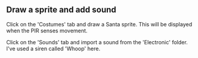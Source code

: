 ## Draw a sprite and add sound

Click on the 'Costumes' tab and draw a Santa sprite. This will be displayed when the PIR senses movement.

Click on the 'Sounds' tab and import a sound from the 'Electronic' folder. I've used a siren called 'Whoop' here.

